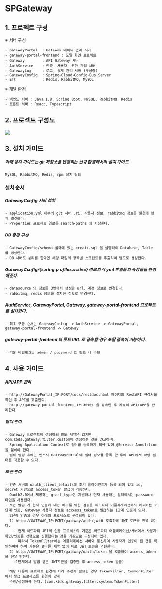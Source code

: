 # SPGateway

## 1. 프로젝트 구성

※ 서버 구성

    - GatewayPortal  : Gateway 데이타 관리 서버
    - gateway-portal-frontend : 포탈 화면 프로젝트  
    - Gateway        : API Gateway 서버
    - AuthService    : 인증, 사용자, 권한 관리 서버
    - GatewayLog     : 로그, 통계 관리 서버 (구성중)
    - GatewayConfig  : Spring-Cloud-Config-Bus Server
    - ETC            : Redis, RabbitMQ, MySQL 
     
※ 개발 환경

    - 백엔드 서버 : Java 1.8, Spring Boot, MySQL, RabbitMQ, Redis
    - 프론트 서버 : React, Typescript     

## 2. 프로젝트 구성도

<img src = "https://user-images.githubusercontent.com/6766147/99205879-2b347780-27fd-11eb-9ef1-0dd33c672b0a.png"/>

## 3. 설치 가이드 

  ##### 아래 설치 가이드는 git 저장소를 변경하는 신규 환경에서의 설치 가이드
  
    MySQL, RabbitMQ, Redis, npm 설치 필요

  ### 설치 순서

  ##### GatewayConfig 서버 설치 
  
    - application.yml 내부의 git 서버 uri, 사용자 정보, rabbitmq 정보를 환경에 맞게 변경한다.
    - Properties 프로젝트 경로를 search-paths 에 저장한다.
    
  ##### DB 환경 구성
  
    - GatewayConfig/schema 폴더에 있는 create.sql 을 실행하여 Database, Table 를 생성한다.
    - DB 서버도 분리를 한다면 해당 파일의 항목별 스크립트를 추출하여 별도로 생성한다.  
    
  ##### GatewayConfig/{spring.profiles.active} 경로의 각 yml 파일들의 속성들을 변경해준다.
  
    - datasource 의 정보를 3번에서 생성한 url, 계정 정보로 변경한다.
    - rabbitmq, redis 정보를 설치한 정보로 변경한다. 
   
  ##### AuthService, GatewayPortal, Gateway, gateway-portal-frontend 프로젝트를 설치한다.
  
    - 최초 구동 순서는 GatewayConfig -> AuthService -> GatewayPortal, gateway-portal-frontend -> Gateway
   
  ##### gateway-portal-frontend 의 루트 URL 로 접속할 경우 포탈 접속이 가능하다.
  
    - 기본 비밀번호는 admin / password 로 필요 시 수정

## 4. 사용 가이드

  ##### API/APP 관리
  
    - http://GatewayPortal_IP:PORT/docs/restdoc.html 페이지의 RestAPI 규격서를 확인 후 API를 호출한다.
    - http://gateway-portal-frontend_IP:3000/ 을 접속한 후 메뉴의 API/APP을 관리한다.
    
  ##### 필터 관리
   
    - Gateway 프로젝트에 생성하되 별도 제약은 없지만 com.kbds.gateway.filter.custom에 생성하는 것을 권고하며,
      Spring Application Context로 필터를 등록하게 되어 있어 @Service Annotation을 붙여야 한다.
    - 필터 생성 후에는 반드시 GatewayPortal에 필터 정보를 등록 한 후에 API에서 해당 필터를 적용할 수 있다.
    
  ##### 토큰 관리
  
    - 인증 서버의 oauth_client_details에 초기 클라이언트가 등록 되어 있고 id, secret 기반으로 access_token 발급이 가능하다. 
      Oauth2.0에서 제공하는 grant_type은 지원하나 현재 사용하는 필터에서는 password 타입을 사용한다.
    - 토큰 발급 시 현재 인증에 대한 허가를 위한 검증을 써드파티 어플리케이션에서 처리하는 2단계 인증, Gateway 사용자 정보로 acceess_token르 발급하는 1단계 인증이 있다.
      2단계 인증의 경우 아래의 프로세스로 구성되어 있다.
      1) http://GATEWAY_IP:PORT/gateway/auth/jwt를 호출하여 JWT 토큰을 전달 받는다. 
        - 현재 써드파티 API의 인증 프로세스의 기준은 써드파티 어플리케이션/서버에서 사용자 확인/인증을 선행으로 진행했다는 것을 기준으로 구성되어 있다.
          따라서 TokenFilter에는 어플리케이션 서버와 통신하여 사용자가 인증이 된 것을 확인하여야 하며 기본은 별다른 제약 없이 바로 JWT 토큰을 리턴한다.
      2) http://GATEWAY_IP:PORT/gateway/oauth/token 을 호출하여 access_token을 전달 받는다. 
        (1단계에서 발급 받은 JWT토큰을 검증한 후 access_token 발급)
          
      해당 내용이 프로젝트 환경에 따라 수정이 필요할 경우 TokenFilter, CommonFilter 에서 발급 프로세스를 환경에 맞춰 
      수정/생성해야 한다. (com.kbds.gateway.filter.system.TokenFilter)

